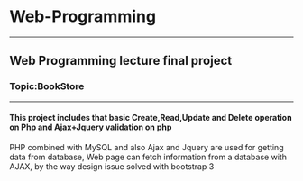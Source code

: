 # Web-Programming
---
## Web Programming lecture final project
### Topic:BookStore
---
#### This project includes that basic Create,Read,Update and Delete operation on Php and Ajax+Jquery validation on php

PHP combined with MySQL and also Ajax and Jquery are used for getting data from database,
Web page can fetch information from a database with AJAX,
by the way design issue solved with bootstrap 3 

